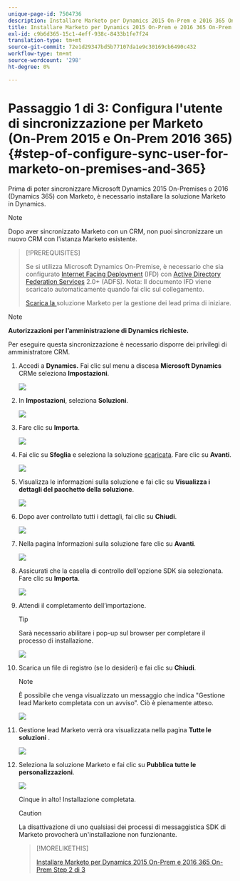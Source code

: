 ```yaml
---
unique-page-id: 7504736
description: Installare Marketo per Dynamics 2015 On-Prem e 2016 365 On-Prem Step 1 di 3 - Marketo Docs - Documentazione del prodotto
title: Installare Marketo per Dynamics 2015 On-Prem e 2016 365 On-Prem Step 1 di 3
exl-id: c9b6d365-15c1-4eff-938c-8433b1fe7f24
translation-type: tm+mt
source-git-commit: 72e1d29347bd5b77107da1e9c30169cb6490c432
workflow-type: tm+mt
source-wordcount: '298'
ht-degree: 0%

---
```


# Passaggio 1 di 3: Configura l&#39;utente di sincronizzazione per Marketo (On-Prem 2015 e On-Prem 2016 365) {#step-of-configure-sync-user-for-marketo-on-premises-and-365}

Prima di poter sincronizzare Microsoft Dynamics 2015 On-Premises o 2016 (Dynamics 365) con Marketo, è necessario installare la soluzione Marketo in Dynamics.

>[!NOTE]
>
>Dopo aver sincronizzato Marketo con un CRM, non puoi sincronizzare un nuovo CRM con l&#39;istanza Marketo esistente.

>[!PREREQUISITES]
>
>Se si utilizza Microsoft Dynamics On-Premise, è necessario che sia configurato [Internet Facing Deployment](https://www.microsoft.com/en-us/download/confirmation.aspx?id=41701) (IFD) con [Active Directory Federation Services](https://msdn.microsoft.com/en-us/library/bb897402.aspx) 2.0+ (ADFS). Nota: Il documento IFD viene scaricato automaticamente quando fai clic sul collegamento.
>
>[Scarica la ](/help/marketo/product-docs/crm-sync/microsoft-dynamics-sync/sync-setup/download-the-marketo-lead-management-solution.md) soluzione Marketo per la gestione dei lead prima di iniziare.

>[!NOTE]
>
>**Autorizzazioni per l’amministrazione di Dynamics richieste.**
>
>Per eseguire questa sincronizzazione è necessario disporre dei privilegi di amministratore CRM.

1. Accedi a **Dynamics.** Fai clic sul menu a discesa  **Microsoft Dynamics** CRMe seleziona  **Impostazioni**.

   ![](assets/image2015-3-19-8-33-29.png)

1. In **Impostazioni**, seleziona **Soluzioni**.

   ![](assets/image2015-3-19-8-33-3.png)

1. Fare clic su **Importa**.

   ![](assets/image2015-3-19-8-34-8.png)

1. Fai clic su **Sfoglia** e seleziona la soluzione [scaricata](/help/marketo/product-docs/crm-sync/microsoft-dynamics-sync/sync-setup/download-the-marketo-lead-management-solution.md). Fare clic su **Avanti**.

   ![](assets/image2015-3-19-9-20-56.png)

1. Visualizza le informazioni sulla soluzione e fai clic su **Visualizza i dettagli del pacchetto della soluzione**.

   ![](assets/image2015-11-18-11-12-8.png)

1. Dopo aver controllato tutti i dettagli, fai clic su **Chiudi**.

   ![](assets/step6.png)

1. Nella pagina Informazioni sulla soluzione fare clic su **Avanti**.

   ![](assets/image2015-3-19-9-21-50.png)

1. Assicurati che la casella di controllo dell&#39;opzione SDK sia selezionata. Fare clic su **Importa**.

   ![](assets/image2015-3-19-9-19-12.png)

1. Attendi il completamento dell’importazione.

   >[!TIP]
   >
   >Sarà necessario abilitare i pop-up sul browser per completare il processo di installazione.

   ![](assets/image2015-3-11-11-34-9.png)

1. Scarica un file di registro (se lo desideri) e fai clic su **Chiudi**.

   >[!NOTE]
   >
   >È possibile che venga visualizzato un messaggio che indica &quot;Gestione lead Marketo completata con un avviso&quot;. Ciò è pienamente atteso.

   ![](assets/image2015-3-13-9-54-39.png)

1. Gestione lead Marketo verrà ora visualizzata nella pagina **Tutte le soluzioni** .

   ![](assets/image2015-3-19-8-40-38.png)

1. Seleziona la soluzione Marketo e fai clic su **Pubblica tutte le personalizzazioni**.

   ![](assets/image2015-3-19-8-41-21.png)

   Cinque in alto! Installazione completata.

   >[!CAUTION]
   >
   >La disattivazione di uno qualsiasi dei processi di messaggistica SDK di Marketo provocherà un&#39;installazione non funzionante.

   >[!MORELIKETHIS]
   >
   >[Installare Marketo per Dynamics 2015 On-Prem e 2016 365 On-Prem Step 2 di 3](/help/marketo/product-docs/crm-sync/microsoft-dynamics-sync/sync-setup/microsoft-dynamics-2015-on-premises-2016-dynamics-365-on-premises/step-2-of-3-set-up.md)
